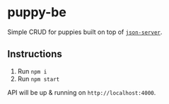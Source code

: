 # puppy-be

Simple CRUD for puppies built on top of [`json-server`](https://github.com/typicode/json-server).

## Instructions

1.  Run `npm i`
2.  Run `npm start`

API will be up & running on `http://localhost:4000`.
